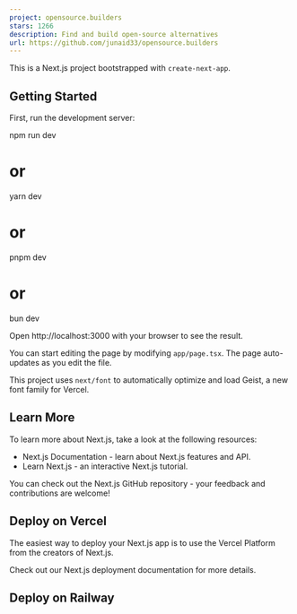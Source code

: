 ```yaml
---
project: opensource.builders
stars: 1266
description: Find and build open-source alternatives
url: https://github.com/junaid33/opensource.builders
---
```


This is a Next.js project bootstrapped with `create-next-app`.

Getting Started
---------------

First, run the development server:

npm run dev
# or
yarn dev
# or
pnpm dev
# or
bun dev

Open http://localhost:3000 with your browser to see the result.

You can start editing the page by modifying `app/page.tsx`. The page auto-updates as you edit the file.

This project uses `next/font` to automatically optimize and load Geist, a new font family for Vercel.

Learn More
----------

To learn more about Next.js, take a look at the following resources:

-   Next.js Documentation - learn about Next.js features and API.
-   Learn Next.js - an interactive Next.js tutorial.

You can check out the Next.js GitHub repository - your feedback and contributions are welcome!

Deploy on Vercel
----------------

The easiest way to deploy your Next.js app is to use the Vercel Platform from the creators of Next.js.

Check out our Next.js deployment documentation for more details.

Deploy on Railway
-----------------
